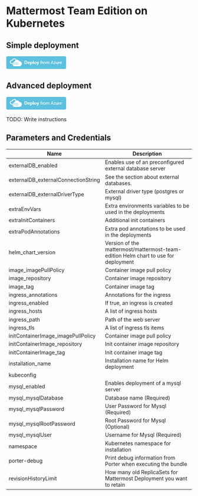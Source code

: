 # Mattermost Team Edition on Kubernetes

## Simple deployment

<a href="https://portal.azure.com/#create/Microsoft.Template/uri/https%3A%2F%2Fraw.githubusercontent.com%2FAzure%2Fazure-cnab-quickstarts%2Fmattermost%2Fporter%2Fmattermost-team-edition%2Fazuredeploy-simple.json" target="_blank"><img src="https://raw.githubusercontent.com/endjin/CNAB.Quickstarts/master/images/Deploy-from-Azure.png"/></a>

## Advanced deployment

<a href="https://portal.azure.com/#create/Microsoft.Template/uri/https%3A%2F%2Fraw.githubusercontent.com%2FAzure%2Fazure-cnab-quickstarts%2Fmattermost%2Fporter%2Fmattermost-team-edition%2Fazuredeploy-advanced.json" target="_blank"><img src="https://raw.githubusercontent.com/endjin/CNAB.Quickstarts/master/images/Deploy-from-Azure.png"/></a>

TODO: Write instructions

## Parameters and Credentials

 | Name | Description | 
 | --- | --- | 
 | externalDB_enabled | Enables use of an preconfigured external database server
externalDB_externalConnectionString | See the section about external databases.
externalDB_externalDriverType | External driver type (postgres or mysql)
extraEnvVars | Extra environments variables to be used in the deployments
extraInitContainers | Additional init containers
extraPodAnnotations | Extra pod annotations to be used in the deployments
helm_chart_version | Version of the mattermost/mattermost-team-edition Helm chart to use for deployment
image_imagePullPolicy | Container image pull policy
image_repository | Container image repository
image_tag | Container image tag
ingress_annotations | Annotations for the ingress
ingress_enabled | If true, an ingress is created
ingress_hosts | A list of ingress hosts
ingress_path | Path of the web server
ingress_tls | A list of ingress tls items
initContainerImage_imagePullPolicy | Container image pull policy
initContainerImage_repository | Init container image repository
initContainerImage_tag | Init container image tag
installation_name | Installation name for Helm deployment
kubeconfig | 
mysql_enabled | Enables deployment of a mysql server
mysql_mysqlDatabase | Database name (Required)
mysql_mysqlPassword | User Password for Mysql (Required)
mysql_mysqlRootPassword | Root Password for Mysql (Optional)
mysql_mysqlUser | Username for Mysql (Required)
namespace | Kubernetes namespace for installation
porter-debug | Print debug information from Porter when executing the bundle
revisionHistoryLimit | How many old ReplicaSets for Mattermost Deployment you want to retain | 
